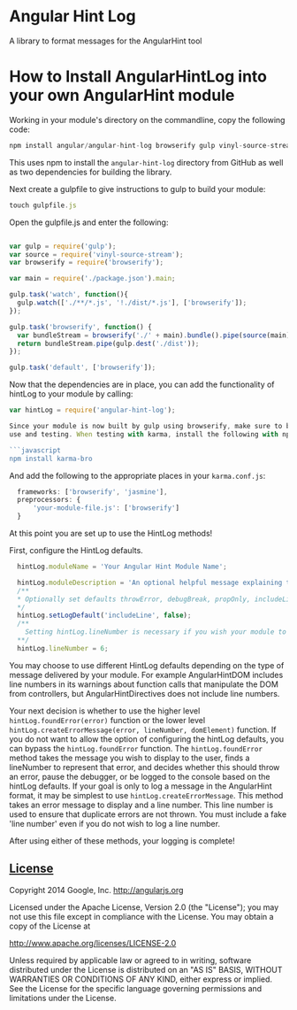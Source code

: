 Angular Hint Log
==================

A library to format messages for the AngularHint tool

# How to Install AngularHintLog into your own AngularHint module

Working in your module's directory on the commandline, copy the following code:

```javascript
npm install angular/angular-hint-log browserify gulp vinyl-source-stream
```

This uses npm to install the `angular-hint-log` directory from GitHub as well as two dependencies
for building the library.

Next create a gulpfile to give instructions to gulp to build your module:
```javascript
touch gulpfile.js
```

Open the gulpfile.js and enter the following:
```javascript

var gulp = require('gulp');
var source = require('vinyl-source-stream');
var browserify = require('browserify');

var main = require('./package.json').main;

gulp.task('watch', function(){
  gulp.watch(['./**/*.js', '!./dist/*.js'], ['browserify']);
});

gulp.task('browserify', function() {
  var bundleStream = browserify('./' + main).bundle().pipe(source(main));
  return bundleStream.pipe(gulp.dest('./dist'));
});

gulp.task('default', ['browserify']);

```

Now that the dependencies are in place, you can add the functionality of hintLog to
your module by calling:

```javascript
var hintLog = require('angular-hint-log');

Since your module is now built by gulp using browserify, make sure to build your file for
use and testing. When testing with karma, install the following with npm:

```javascript
npm install karma-bro
```

And add the following to the appropriate places in your `karma.conf.js`:

```javascript
  frameworks: ['browserify', 'jasmine'],
  preprocessors: {
      'your-module-file.js': ['browserify']
  }
```
At this point you are set up to use the HintLog methods!

First, configure the HintLog defaults.

```javascript
  hintLog.moduleName = 'Your Angular Hint Module Name';

  hintLog.moduleDescription = 'An optional helpful message explaining the overall purpose of your module';
  /**
  * Optionally set defaults throwError, debugBreak, propOnly, includeLine to change the format of how your warning is delivered using hintLog.setLogDefault(defaultToSet, status). By default HintLog prints warnings to the developer console.
  */
  hintLog.setLogDefault('includeLine', false);
  /**
    Setting hintLog.lineNumber is necessary if you wish your module to log the line number of line where your error was triggered. The specific line number is found by splitting a stacktrace of errors. Hence, it is necessary to find the line in the stacktrace where the user's error is present. This will vary by module and must be investigated by the developer. Set hintLog.lineNumber to the line you wish to display.
  **/
  hintLog.lineNumber = 6;
```

You may choose to use different HintLog defaults depending on the type of message delivered by your module. For example AngularHintDOM includes line numbers in its warnings about function calls that manipulate the DOM from controllers, but AngularHintDirectives does not include line numbers.

Your next decision is whether to use the higher level `hintLog.foundError(error)` function or the lower level `hintLog.createErrorMessage(error, lineNumber, domElement)` function. If you do not want to allow the option of configuring the hintLog defaults, you can bypass the `hintLog.foundError` function. The `hintLog.foundError` method takes the message you wish to display to the user, finds a lineNumber to represent that error, and decides whether this should throw an error, pause the debugger, or be logged to the console based on the hintLog defaults. If your goal is only to log a message in the AngularHint format, it may be simplest to use `hintLog.createErrorMessage`. This method takes an error message to display and a line number. This line number is used to ensure that duplicate errors are not thrown. You must include a fake 'line number' even if you do not wish to log a line number.

After using either of these methods, your logging is complete!

## [License](LICENSE)

Copyright 2014 Google, Inc. http://angularjs.org

Licensed under the Apache License, Version 2.0 (the "License");
you may not use this file except in compliance with the License.
You may obtain a copy of the License at

   http://www.apache.org/licenses/LICENSE-2.0

Unless required by applicable law or agreed to in writing, software
distributed under the License is distributed on an "AS IS" BASIS,
WITHOUT WARRANTIES OR CONDITIONS OF ANY KIND, either express or implied.
See the License for the specific language governing permissions and
limitations under the License.
